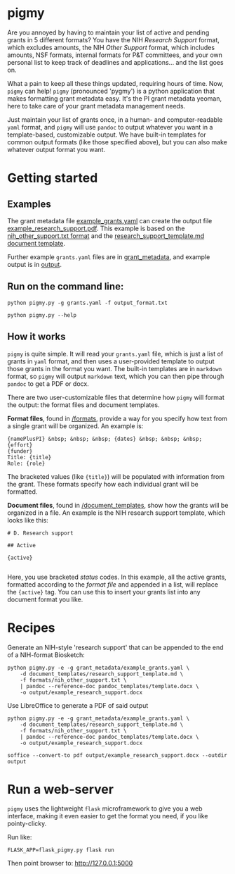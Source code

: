 # pigmy

Are you annoyed by having to maintain your list of active and pending grants in 5 different formats? You have the NIH *Research Support* format, which excludes amounts, the NIH *Other Support* format, which includes amounts, NSF formats, internal formats for P&T committees, and your own personal list to keep track of deadlines and applications... and the list goes on.

What a pain to keep all these things updated, requiring hours of time. Now, `pigmy` can help! `pigmy` (pronounced 'pygmy') is a python application that makes formatting grant metadata easy. It's the PI grant metadata yeoman, here to take care of your grant metadata management needs.

Just maintain your list of grants once, in a human- and computer-readable `yaml` format, and `pigmy` will use `pandoc` to output whatever you want in a template-based, customizable output. We have built-in templates for common output formats (like those specified above), but you can also make whatever output format you want.

# Getting started

## Examples

The grant metadata file [example_grants.yaml](grant_metadata/example_grants.yaml) can create the output file [example_research_support.pdf](output/example_research_support.pdf). This example is based on the [nih_other_support.txt format](nih_other_support.txt) and the [research_support_template.md document template](/document_templates/research_support_template.md). 

Further example `grants.yaml` files are in [grant_metadata](/grant_metadata), and example output is in [output](/output).


## Run on the command line:

```
python pigmy.py -g grants.yaml -f output_format.txt

python pigmy.py --help
```

## How it works

`pigmy` is quite simple. It will read your `grants.yaml` file, which is just a list of grants in `yaml` format, and then uses a user-provided template to output those grants in the format you want. The built-in templates are in `markdown` format, so `pigmy` will output `markdown` text, which you can then pipe through `pandoc` to get a PDF or docx.

There are two user-customizable files that determine how `pigmy` will format the output: the format files and document templates.

**Format files**, found in [/formats](formats), provide a way for you specify how text from a single grant will be organized. An example is:

```
{namePlusPI} &nbsp; &nbsp; &nbsp; {dates} &nbsp; &nbsp; &nbsp; {effort}  
{funder}  
Title: {title}  
Role: {role}
```

The bracketed values (like `{title}`) will be populated with information from the grant. These formats specify how each individual grant will be formatted.

**Document files**, found in [/document_templates](/document_templates), show how the grants will be organized in a file. An example is the NIH research support template, which looks like this:

```
# D. Research support

## Active

{active}
	
```

Here, you use bracketed *status* codes. In this example, all the active grants, formatted according to the *format file* and appended in a list, will replace the `{active}` tag. You can use this to insert your grants list into any document format you like.


# Recipes

Generate an NIH-style 'research support' that can be appended to the end of a NIH-format Biosketch:

```
python pigmy.py -e -g grant_metadata/example_grants.yaml \
	-d document_templates/research_support_template.md \
	-f formats/nih_other_support.txt \
	| pandoc --reference-doc pandoc_templates/template.docx \
	-o output/example_research_support.docx
```

Use LibreOffice to generate a PDF of said output

```
python pigmy.py -e -g grant_metadata/example_grants.yaml \
	-d document_templates/research_support_template.md \
	-f formats/nih_other_support.txt \
	| pandoc --reference-doc pandoc_templates/template.docx \
	-o output/example_research_support.docx

soffice --convert-to pdf output/example_research_support.docx --outdir output

```


# Run a web-server

`pigmy` uses the lightweight `flask` microframework to give you a web interface, making it even easier to get the format you need, if you like pointy-clicky.

Run like:

```
FLASK_APP=flask_pigmy.py flask run
```

Then point browser to: http://127.0.0.1:5000

